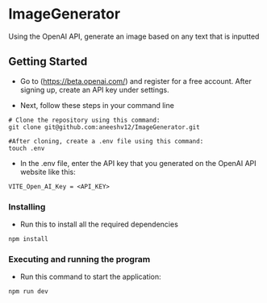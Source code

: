 # ImageGenerator
Using the OpenAI API, generate an image based on any text that is inputted

## Getting Started
* Go to (https://beta.openai.com/) and register for a free account. After signing up, create an API key under settings. 

* Next, follow these steps in your command line

``` shell
# Clone the repository using this command:
git clone git@github.com:aneeshv12/ImageGenerator.git

#After cloning, create a .env file using this command:
touch .env
```

* In the .env file, enter the API key that you generated on the OpenAI API website like this:
```
VITE_Open_AI_Key = <API_KEY>
```

### Installing
* Run this to install all the required dependencies
```
npm install
```

### Executing and running the program
* Run this command to start the application:
```
npm run dev
```